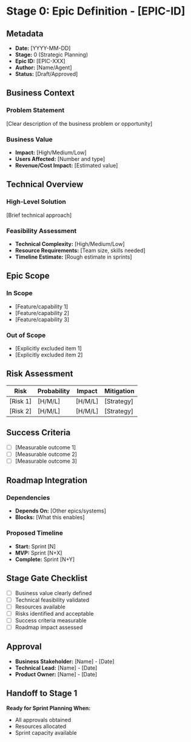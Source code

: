 # Stage 0: Epic Definition - [EPIC-ID]

## Metadata
- **Date:** [YYYY-MM-DD]
- **Stage:** 0 (Strategic Planning)
- **Epic ID:** [EPIC-XXX]
- **Author:** [Name/Agent]
- **Status:** [Draft/Approved]

## Business Context
### Problem Statement
[Clear description of the business problem or opportunity]

### Business Value
- **Impact:** [High/Medium/Low]
- **Users Affected:** [Number and type]
- **Revenue/Cost Impact:** [Estimated value]

## Technical Overview
### High-Level Solution
[Brief technical approach]

### Feasibility Assessment
- **Technical Complexity:** [High/Medium/Low]
- **Resource Requirements:** [Team size, skills needed]
- **Timeline Estimate:** [Rough estimate in sprints]

## Epic Scope
### In Scope
- [Feature/capability 1]
- [Feature/capability 2]
- [Feature/capability 3]

### Out of Scope
- [Explicitly excluded item 1]
- [Explicitly excluded item 2]

## Risk Assessment
| Risk | Probability | Impact | Mitigation |
|------|------------|--------|------------|
| [Risk 1] | [H/M/L] | [H/M/L] | [Strategy] |
| [Risk 2] | [H/M/L] | [H/M/L] | [Strategy] |

## Success Criteria
- [ ] [Measurable outcome 1]
- [ ] [Measurable outcome 2]
- [ ] [Measurable outcome 3]

## Roadmap Integration
### Dependencies
- **Depends On:** [Other epics/systems]
- **Blocks:** [What this enables]

### Proposed Timeline
- **Start:** Sprint [N]
- **MVP:** Sprint [N+X]
- **Complete:** Sprint [N+Y]

## Stage Gate Checklist
- [ ] Business value clearly defined
- [ ] Technical feasibility validated
- [ ] Resources available
- [ ] Risks identified and acceptable
- [ ] Success criteria measurable
- [ ] Roadmap impact assessed

## Approval
- **Business Stakeholder:** [Name] - [Date]
- **Technical Lead:** [Name] - [Date]
- **Product Owner:** [Name] - [Date]

## Handoff to Stage 1
**Ready for Sprint Planning When:**
- All approvals obtained
- Resources allocated
- Sprint capacity available
